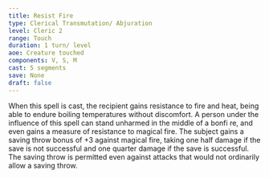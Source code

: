 ```yaml
---
title: Resist Fire
type: Clerical Transmutation/ Abjuration
level: Cleric 2
range: Touch
duration: 1 turn/ level
aoe: Creature touched
components: V, S, M
cast: 5 segments
save: None
draft: false
---
```


When this spell is cast, the recipient gains resistance to fire and heat, being able to endure boiling temperatures without discomfort. A person under the influence of this spell can stand unharmed in the middle of a bonfi re, and even gains a measure of resistance to magical fire. The subject gains a saving throw bonus of +3 against magical fire, taking one half damage if the save is not successful and one quarter damage if the save is successful. The saving throw is permitted even against attacks that would not ordinarily allow a saving throw.
